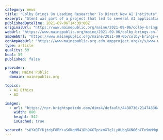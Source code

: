 ```yaml
---
category: news
title: "Colby Brings On Leading Researcher To Direct New AI Institute"
excerpt: "Stent was part of a project that led to several AI applications, including the Siri voice assistant on the iPhone."
publishedDateTime: 2021-09-06T14:39:00Z
originalUrl: "https://www.mainepublic.org/maine/2021-09-06/colby-brings-on-leading-researcher-to-direct-new-ai-institute"
webUrl: "https://www.mainepublic.org/maine/2021-09-06/colby-brings-on-leading-researcher-to-direct-new-ai-institute"
ampWebUrl: "https://www.mainepublic.org/maine/2021-09-06/colby-brings-on-leading-researcher-to-direct-new-ai-institute?_amp=true"
cdnAmpWebUrl: "https://www-mainepublic-org.cdn.ampproject.org/c/s/www.mainepublic.org/maine/2021-09-06/colby-brings-on-leading-researcher-to-direct-new-ai-institute?_amp=true"
type: article
quality: 59
heat: 59
published: false

provider:
  name: Maine Public
  domain: mainepublic.org

topics:
  - AI Ethics
  - AI

images:
  - url: "https://npr.brightspotcdn.com/dims4/default/4430736/2147483647/strip/true/crop/488x301+0+175/resize/880x542!/quality/90/?url=http%3A%2F%2Fnpr-brightspot.s3.amazonaws.com%2Fca%2F09%2Fd931f40340a5affbf92b6e924974%2Famanda-stent-488x650.jpeg"
    width: 880
    height: 542
    isCached: true

secured: "sOYXQTfDjtdpF8RK+aS6kqNM41Db9XGTpnxmXTglLyHLbqGXNO6hCFn9mMMg6kvcWF9aLMTiPNm6g9Dh9S8/duZWV2xoyck2r4FFotbI9r+845Q/YQt5y+fzfhWOtzVeQ+A8VeEoG6ZEqhNCf2+FSBGYKF3tX2gHCc7rfVU2GwQCR+Ltdj6Uc+OI5N3B7KTn3XAkNX8HeCLtPDM/tr/okKDJm93t6EwLKwaVfOYGFj3kQbOFjVyfE/1Jt1xgB+3y6FTCCqk7sa5PEKzhCLbogJaDMvnmpb6MxhbLXzi1xgzg36fBFrUwYlRw7QIhKLHHtWFVULG6j6nxeGCp1xDDoCuQ/G0+3Scl9D9c6gNyZds=;gNKf/+3cyAuxh9mBXFw6dg=="
---
```


